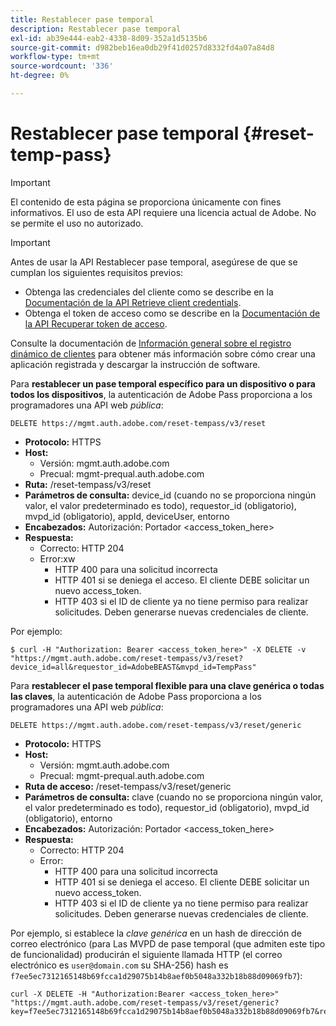 ```yaml
---
title: Restablecer pase temporal
description: Restablecer pase temporal
exl-id: ab39e444-eab2-4338-8d09-352a1d5135b6
source-git-commit: d982beb16ea0db29f41d0257d8332fd4a07a84d8
workflow-type: tm+mt
source-wordcount: '336'
ht-degree: 0%

---
```



# Restablecer pase temporal {#reset-temp-pass}

>[!IMPORTANT]
>
> El contenido de esta página se proporciona únicamente con fines informativos. El uso de esta API requiere una licencia actual de Adobe. No se permite el uso no autorizado.

>[!IMPORTANT]
>
> Antes de usar la API Restablecer pase temporal, asegúrese de que se cumplan los siguientes requisitos previos:
>
> * Obtenga las credenciales del cliente como se describe en la [Documentación de la API Retrieve client credentials](../../rest-apis/rest-api-dcr/apis/dynamic-client-registration-apis-retrieve-client-credentials.md).
> * Obtenga el token de acceso como se describe en la [Documentación de la API Recuperar token de acceso](../../rest-apis/rest-api-dcr/apis/dynamic-client-registration-apis-retrieve-access-token.md).
>
> Consulte la documentación de [Información general sobre el registro dinámico de clientes](../../rest-apis/rest-api-dcr/dynamic-client-registration-overview.md) para obtener más información sobre cómo crear una aplicación registrada y descargar la instrucción de software.

Para **restablecer un pase temporal específico para un dispositivo o para todos los dispositivos**, la autenticación de Adobe Pass proporciona a los programadores una API web *pública*:

```url
DELETE https://mgmt.auth.adobe.com/reset-tempass/v3/reset
```

* **Protocolo:** HTTPS
* **Host:**
   * Versión: mgmt.auth.adobe.com
   * Precual: mgmt-prequal.auth.adobe.com
* **Ruta:** /reset-tempass/v3/reset
* **Parámetros de consulta:** device_id (cuando no se proporciona ningún valor, el valor predeterminado es todo), requestor_id (obligatorio), mvpd_id (obligatorio), appId, deviceUser, entorno
* **Encabezados:** Autorización: Portador &lt;access_token_here>
* **Respuesta:**
   * Correcto: HTTP 204
   * Error:xw
      * HTTP 400 para una solicitud incorrecta
      * HTTP 401 si se deniega el acceso. El cliente DEBE solicitar un nuevo access_token.
      * HTTP 403 si el ID de cliente ya no tiene permiso para realizar solicitudes. Deben generarse nuevas credenciales de cliente.


Por ejemplo:

```curl
$ curl -H "Authorization: Bearer <access_token_here>" -X DELETE -v "https://mgmt.auth.adobe.com/reset-tempass/v3/reset?device_id=all&requestor_id=AdobeBEAST&mvpd_id=TempPass"
```

Para **restablecer el pase temporal flexible para una clave genérica o todas las claves**, la autenticación de Adobe Pass proporciona a los programadores una API web *pública*:

```url
DELETE https://mgmt.auth.adobe.com/reset-tempass/v3/reset/generic
```

* **Protocolo:** HTTPS
* **Host:**
   * Versión: mgmt.auth.adobe.com
   * Precual: mgmt-prequal.auth.adobe.com
* **Ruta de acceso:** /reset-tempass/v3/reset/generic
* **Parámetros de consulta:** clave (cuando no se proporciona ningún valor, el valor predeterminado es todo), requestor_id (obligatorio), mvpd_id (obligatorio), entorno
* **Encabezados:** Autorización: Portador &lt;access_token_here>
* **Respuesta:**
   * Correcto: HTTP 204
   * Error:
      * HTTP 400 para una solicitud incorrecta
      * HTTP 401 si se deniega el acceso. El cliente DEBE solicitar un nuevo access_token.
      * HTTP 403 si el ID de cliente ya no tiene permiso para realizar solicitudes. Deben generarse nuevas credenciales de cliente.


Por ejemplo, si establece la *clave genérica* en un hash de dirección de correo electrónico (para
Las MVPD de pase temporal (que admiten este tipo de funcionalidad) producirán el
siguiente llamada HTTP (el correo electrónico es `user@domain.com` su SHA-256)
hash es `f7ee5ec7312165148b69fcca1d29075b14b8aef0b5048a332b18b88d09069fb7`):

```curl
curl -X DELETE -H "Authorization:Bearer <access_token_here>"
"https://mgmt.auth.adobe.com/reset-tempass/v3/reset/generic?key=f7ee5ec7312165148b69fcca1d29075b14b8aef0b5048a332b18b88d09069fb7&requestor_id=REF&mvpd_id=TempPassREF"
```
